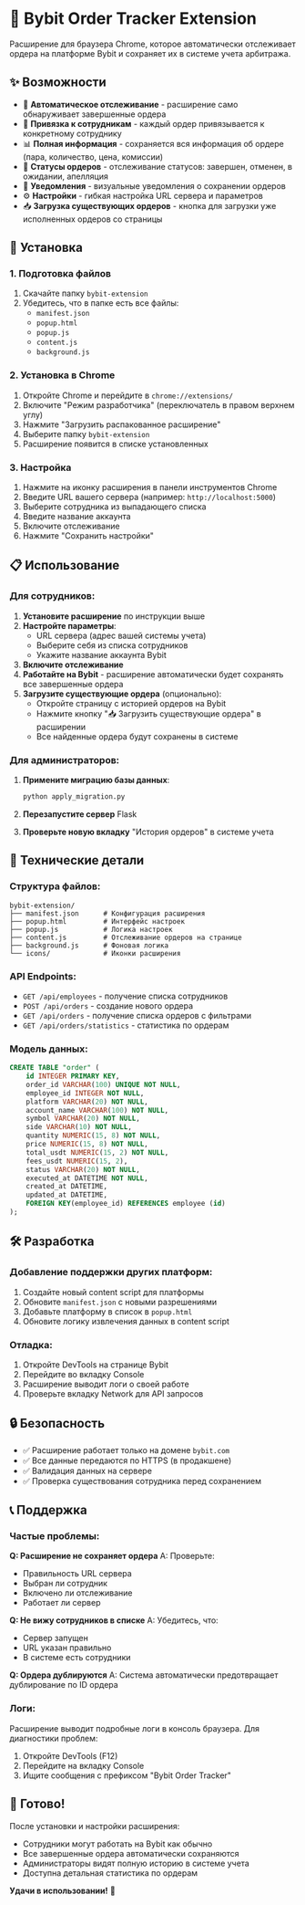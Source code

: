 # 🔗 Bybit Order Tracker Extension

Расширение для браузера Chrome, которое автоматически отслеживает ордера на платформе Bybit и сохраняет их в системе учета арбитража.

## ✨ Возможности

- 🔄 **Автоматическое отслеживание** - расширение само обнаруживает завершенные ордера
- 👤 **Привязка к сотрудникам** - каждый ордер привязывается к конкретному сотруднику
- 📊 **Полная информация** - сохраняется вся информация об ордере (пара, количество, цена, комиссии)
- 🎯 **Статусы ордеров** - отслеживание статусов: завершен, отменен, в ожидании, апелляция
- 📱 **Уведомления** - визуальные уведомления о сохранении ордеров
- ⚙️ **Настройки** - гибкая настройка URL сервера и параметров
- 📥 **Загрузка существующих ордеров** - кнопка для загрузки уже исполненных ордеров со страницы

## 🚀 Установка

### 1. Подготовка файлов

1. Скачайте папку `bybit-extension`
2. Убедитесь, что в папке есть все файлы:
   - `manifest.json`
   - `popup.html`
   - `popup.js`
   - `content.js`
   - `background.js`

### 2. Установка в Chrome

1. Откройте Chrome и перейдите в `chrome://extensions/`
2. Включите "Режим разработчика" (переключатель в правом верхнем углу)
3. Нажмите "Загрузить распакованное расширение"
4. Выберите папку `bybit-extension`
5. Расширение появится в списке установленных

### 3. Настройка

1. Нажмите на иконку расширения в панели инструментов Chrome
2. Введите URL вашего сервера (например: `http://localhost:5000`)
3. Выберите сотрудника из выпадающего списка
4. Введите название аккаунта
5. Включите отслеживание
6. Нажмите "Сохранить настройки"

## 📋 Использование

### Для сотрудников:

1. **Установите расширение** по инструкции выше
2. **Настройте параметры**:
   - URL сервера (адрес вашей системы учета)
   - Выберите себя из списка сотрудников
   - Укажите название аккаунта Bybit
3. **Включите отслеживание**
4. **Работайте на Bybit** - расширение автоматически будет сохранять все завершенные ордера
5. **Загрузите существующие ордера** (опционально):
   - Откройте страницу с историей ордеров на Bybit
   - Нажмите кнопку "📥 Загрузить существующие ордера" в расширении
   - Все найденные ордера будут сохранены в системе

### Для администраторов:

1. **Примените миграцию базы данных**:
   ```bash
   python apply_migration.py
   ```

2. **Перезапустите сервер** Flask

3. **Проверьте новую вкладку** "История ордеров" в системе учета

## 🔧 Технические детали

### Структура файлов:

```
bybit-extension/
├── manifest.json      # Конфигурация расширения
├── popup.html         # Интерфейс настроек
├── popup.js           # Логика настроек
├── content.js         # Отслеживание ордеров на странице
├── background.js      # Фоновая логика
└── icons/             # Иконки расширения
```

### API Endpoints:

- `GET /api/employees` - получение списка сотрудников
- `POST /api/orders` - создание нового ордера
- `GET /api/orders` - получение списка ордеров с фильтрами
- `GET /api/orders/statistics` - статистика по ордерам

### Модель данных:

```sql
CREATE TABLE "order" (
    id INTEGER PRIMARY KEY,
    order_id VARCHAR(100) UNIQUE NOT NULL,
    employee_id INTEGER NOT NULL,
    platform VARCHAR(20) NOT NULL,
    account_name VARCHAR(100) NOT NULL,
    symbol VARCHAR(20) NOT NULL,
    side VARCHAR(10) NOT NULL,
    quantity NUMERIC(15, 8) NOT NULL,
    price NUMERIC(15, 8) NOT NULL,
    total_usdt NUMERIC(15, 2) NOT NULL,
    fees_usdt NUMERIC(15, 2),
    status VARCHAR(20) NOT NULL,
    executed_at DATETIME NOT NULL,
    created_at DATETIME,
    updated_at DATETIME,
    FOREIGN KEY(employee_id) REFERENCES employee (id)
);
```

## 🛠️ Разработка

### Добавление поддержки других платформ:

1. Создайте новый content script для платформы
2. Обновите `manifest.json` с новыми разрешениями
3. Добавьте платформу в список в `popup.html`
4. Обновите логику извлечения данных в content script

### Отладка:

1. Откройте DevTools на странице Bybit
2. Перейдите во вкладку Console
3. Расширение выводит логи о своей работе
4. Проверьте вкладку Network для API запросов

## 🔒 Безопасность

- ✅ Расширение работает только на домене `bybit.com`
- ✅ Все данные передаются по HTTPS (в продакшене)
- ✅ Валидация данных на сервере
- ✅ Проверка существования сотрудника перед сохранением

## 📞 Поддержка

### Частые проблемы:

**Q: Расширение не сохраняет ордера**
A: Проверьте:
- Правильность URL сервера
- Выбран ли сотрудник
- Включено ли отслеживание
- Работает ли сервер

**Q: Не вижу сотрудников в списке**
A: Убедитесь, что:
- Сервер запущен
- URL указан правильно
- В системе есть сотрудники

**Q: Ордера дублируются**
A: Система автоматически предотвращает дублирование по ID ордера

### Логи:

Расширение выводит подробные логи в консоль браузера. Для диагностики проблем:
1. Откройте DevTools (F12)
2. Перейдите на вкладку Console
3. Ищите сообщения с префиксом "Bybit Order Tracker"

## 🎉 Готово!

После установки и настройки расширения:
- Сотрудники могут работать на Bybit как обычно
- Все завершенные ордера автоматически сохраняются
- Администраторы видят полную историю в системе учета
- Доступна детальная статистика по ордерам

**Удачи в использовании!** 🚀 